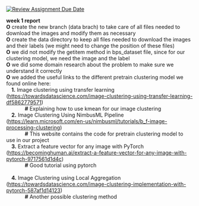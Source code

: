 [![Review Assignment Due Date](https://classroom.github.com/assets/deadline-readme-button-24ddc0f5d75046c5622901739e7c5dd533143b0c8e959d652212380cedb1ea36.svg)](https://classroom.github.com/a/xrP3eqMC)


__week 1 report__ <br>
**O** create the new branch (data brach) to take care of all files needed to download the images and modify them as necessary <br>
**O** create the data directory to keep all files needed to download the images and their labels (we might need to change the position of these files) <br>
**O** we did not modify the getitem method in bps_dataset file, since for our clustering model, we need the image and the label <br>
**O** we did some domain research about the problem to make sure we understand it correctly <br>
**O** we added the useful links to the different pretrain clustering model we found online here: <br>
      &emsp;**1.** Image clustering using transfer learning (https://towardsdatascience.com/image-clustering-using-transfer-learning-df5862779571) <br>
            &emsp; &emsp; &emsp;**#** Explaining how to use kmean for our image clustering <br>
      &emsp;**2.** Image Clustering Using NimbusML Pipeline (https://learn.microsoft.com/en-us/nimbusml/tutorials/b_f-image-processing-clustering) <br>
            &emsp; &emsp; &emsp;**#** This website contains the code for pretrain clustering model to use in our project <br>
      &emsp;**3.** Extract a feature vector for any image with PyTorch (https://becominghuman.ai/extract-a-feature-vector-for-any-image-with-pytorch-9717561d1d4c) <br>
            &emsp; &emsp; &emsp;**#** Good tutorial using pytorch <br>      
      &emsp;**4.** Image Clustering using Local Aggregation (https://towardsdatascience.com/image-clustering-implementation-with-pytorch-587af1d14123) <br>
            &emsp; &emsp; &emsp;**#** Another possible clustering method <br>

